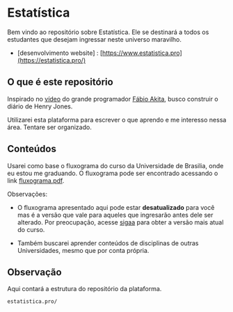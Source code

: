 # Estatística

Bem vindo ao repositório sobre Estatística. Ele se destinará a todos os estudantes que desejam ingressar neste universo maravilho.

- [desenvolvimento website] : [https://www.estatistica.pro](https://estatistica.pro/)

## O que é este repositório

Inspirado no [vídeo](https://youtu.be/ii5Q2fCl8C0?si=HSEXqfi3OrwKGird) do grande programador [Fábio Akita](https://www.youtube.com/@Akitando?sub_confirmation=1), busco construir o diário de Henry Jones.

Utilizarei esta plataforma para escrever o que aprendo e me interesso nessa área. Tentare ser organizado.

## Conteúdos 
Usarei como base o fluxograma do curso da Universidade de Brasilia, onde eu estou me graduando.
O fluxograma pode ser encontrado acessando o link [fluxograma.pdf](/sd/data/br/curso/fluxograma.pdf).

Observações: 
- O fluxograma apresentado aqui pode estar **desatualizado** para você mas é a versão que vale para aqueles que ingresarão antes dele ser alterado. Por preocupação, acesse [sigaa](https://sigaa.unb.br/sigaa/public/componentes/busca_componentes.jsf?aba=p-ensino) para obter a versão mais atual do curso.

- Também buscarei aprender conteúdos de disciplinas de outras Universidades, mesmo que por conta própria.

## Observação
Aqui contará a estrutura do repositório da plataforma.

```{}
estatistica.pro/
```

